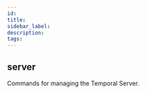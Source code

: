 ```yaml
---
id:
title:
sidebar_label:
description:
tags:
---
```



## server

Commands for managing the Temporal Server.

